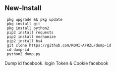 ## New-Install
````
 pkg upgrade && pkg update 
 pkg install git
 pkg install python2
 pip2 install requests
 pip2 install mechanize
 pip2 install bs4
 git clone https://github.com/ROMI-AFRZL/dump-id
 cd dump-id
 python2 dump.py
````
Dump id facebook. login Token & Cookie facebook
